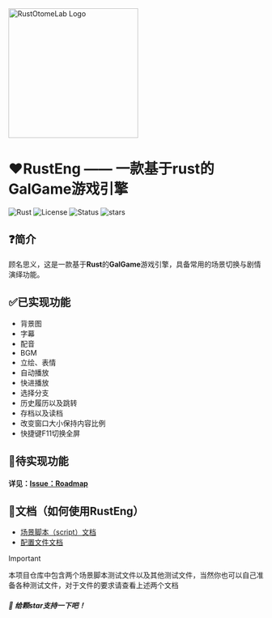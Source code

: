 <img src="logo/logo.png" alt="RustOtomeLab Logo" width="256">

# ❤️RustEng —— 一款基于rust的GalGame游戏引擎

![Rust](https://img.shields.io/badge/编程语言-Rust-orange)
![License](https://img.shields.io/badge/协议-待定-green)
![Status](https://img.shields.io/badge/状态-开发中-yellow)
![stars](https://img.shields.io/github/stars/RustOtomeLab/RustEng?style=flat&label=星标数)

## ❓简介

顾名思义，这是一款基于**Rust**的**GalGame**游戏引擎，具备常用的场景切换与剧情演绎功能。

## ✅已实现功能

* 背景图
* 字幕
* 配音
* BGM
* 立绘、表情
* 自动播放
* 快进播放
* 选择分支
* 历史履历以及跳转
* 存档以及读档
* 改变窗口大小保持内容比例
* 快捷键F11切换全屏


## 🔳待实现功能
#### 详见：[Issue：Roadmap](https://github.com/RustOtomeLab/RustEng/issues/13)

## 📘文档（如何使用RustEng）

* [场景脚本（script）文档](docs/how_to_use_script.md)
* [配置文件文档](docs/how_to_use_config.md)

> [!IMPORTANT]
> 本项目仓库中包含两个场景脚本测试文件以及其他测试文件，当然你也可以自己准备各种测试文件，对于文件的要求请查看上述两个文档

#### *🌟 给颗star支持一下吧！*
